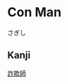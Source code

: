 # Con Man
さぎし

## Kanji
[詐](../Kanji/kanji-dict/詐.md)[欺](../Kanji/kanji-dict/欺.md)[師](../Kanji/kanji-dict/師.md)